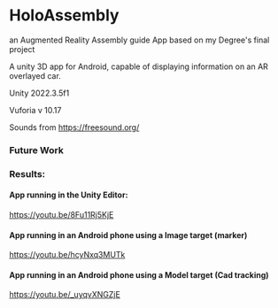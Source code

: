 # HoloAssembly
an Augmented Reality Assembly guide App based on my Degree's final project

A unity 3D app for Android, capable of displaying information on an AR overlayed car.

Unity 2022.3.5f1

Vuforia v 10.17

Sounds from https://freesound.org/

### Future Work

### Results:
#### App running in the Unity Editor:
https://youtu.be/8Fu11Rj5KjE
#### App running in an Android phone using a Image target (marker) 
https://youtu.be/hcyNxq3MUTk
#### App running in an Android phone using a Model target (Cad tracking) 
https://youtu.be/_uyqvXNGZjE